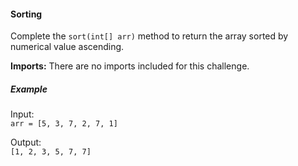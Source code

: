 #### Sorting

Complete the `sort(int[] arr)` method to return the array sorted by numerical value ascending.

**Imports:** There are no imports included for this challenge.

##### Example

Input:  
`arr = [5, 3, 7, 2, 7, 1]`

Output:  
`[1, 2, 3, 5, 7, 7]`
